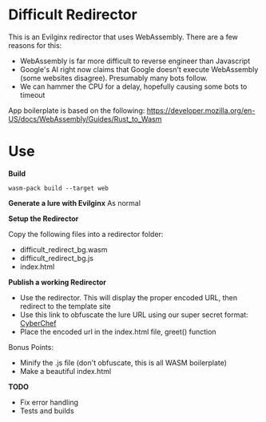 # Difficult Redirector

This is an Evilginx redirector that uses WebAssembly. There are a few reasons for this:

- WebAssembly is far more difficult to reverse engineer than Javascript
- Google's AI right now claims that Google doesn't execute WebAssembly (some websites disagree). Presumably many bots follow.
- We can hammer the CPU for a delay, hopefully causing some bots to timeout

App boilerplate is based on the following: https://developer.mozilla.org/en-US/docs/WebAssembly/Guides/Rust_to_Wasm

# Use

**Build**
```
wasm-pack build --target web
```

**Generate a lure with Evilginx**
As normal

**Setup the Redirector**

Copy the following files into a redirector folder:
- difficult_redirect_bg.wasm
- difficult_redirect_bg.js
- index.html

**Publish a working Redirector**

- Use the redirector. This will display the proper encoded URL, then redirect to the template site
- Use this link to obfuscate the lure URL using our super secret format: [CyberChef](https://cyberchef.org/#recipe=XOR(%7B'option':'UTF8','string':'K'%7D,'Standard',false)To_Hex('None',0))
- Place the encoded url in the index.html file, greet() function

Bonus Points:

- Minify the .js file (don't obfuscate, this is all WASM boilerplate)
- Make a beautiful index.html

**TODO**
- Fix error handling
- Tests and builds
